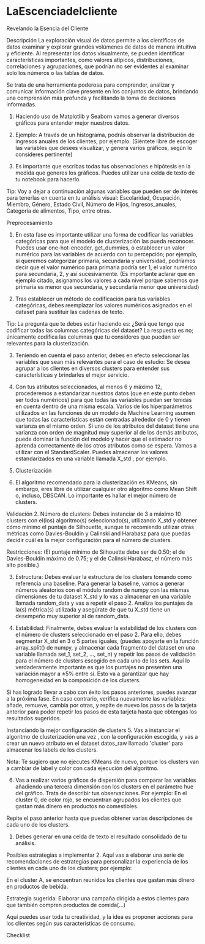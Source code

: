 # LaEscenciadelcliente
Revelando la Esencia del Cliente


Descripción
La exploración visual de datos permite a los científicos de datos examinar y explorar grandes volúmenes de datos de manera intuitiva y eficiente. Al representar los datos visualmente, se pueden identificar características importantes, como valores atípicos, distribuciones, correlaciones y agrupaciones, que podrían no ser evidentes al examinar solo los números o las tablas de datos.

Se trata de una herramienta poderosa para comprender, analizar y comunicar información clave presente en los conjuntos de datos, brindando una comprensión más profunda y facilitando la toma de decisiones informadas.

1. Haciendo uso de Matplotlib y Seaborn vamos a generar diversos gráficos para entender mejor nuestros datos.

2. Ejemplo: A través de un histograma, podrás observar la distribución de ingresos anuales de los clientes, por ejemplo. (Siéntete libre de escoger las variables que desees visualizar, y genera varios gráficos, según lo consideres pertinente)

3. Es importante que escribas todas tus observaciones e hipótesis en la medida que generes los gráficos. Puedes utilizar una celda de texto de tu notebook para hacerlo.

Tip: Voy a dejar a continuación algunas variables que pueden ser de interés para tenerlas en cuenta en tu análisis visual: Escolaridad, Ocupación, Miembro, Género, Estado Civil, Número de Hijos, Ingresos_anuales, Categoría de alimentos, Tipo, entre otras.

Preprocesamiento
1. En esta fase es importante utilizar una forma de codificar las variables categóricas para que el modelo de clusterización las pueda reconocer. Puedes usar one-hot-encoder, get_dummies, o establecer un valor numérico para las variables de acuerdo con tu percepción; por ejemplo, si queremos categorizar primaria, secundaria y universidad, podríamos decir que el valor numérico para primaria podría ser 1, el valor numérico para secundaria, 2, y así sucesivamente. (Es importante aclarar que en ejemplo citado, asignamos los valores a cada nivel porque sabemos que primaria es menor que secundaria, y secundaria menor que universidad)

2. Tras establecer un método de codificación para tus variables categóricas, debes reemplazar los valores numéricos asignados en el dataset para sustituir las cadenas de texto.

Tip: La pregunta que te debes estar haciendo es: ¿Será que tengo que codificar todas las columnas categóricas del dataset? La respuesta es no; únicamente codifica las columnas que tu consideres que puedan ser relevantes para la clusterización.

3. Teniendo en cuenta el paso anterior, debes en efecto seleccionar las variables que sean más relevantes para el caso de estudio: Se desea agrupar a los clientes en diversos clusters para entender sus características y brindarles el mejor servicio.

4. Con tus atributos seleccionados, al menos 6 y máximo 12, procederemos a estandarizar nuestros datos (que en este punto deben ser todos numéricos) para que todas las variables puedan ser tenidas en cuenta dentro de una misma escala. Varios de los hiperparámetros utilizados en las funciones de un modelo de Machine Learning asumen que todas las características están centradas alrededor de 0 y tienen varianza en el mismo orden. Si uno de los atributos del dataset tiene una varianza con orden de magnitud muy superior al de los demás atributos, puede dominar la función del modelo y hacer que el estimador no aprenda correctamente de los otros atributos como se espera. Vamos a utilizar con el StandardScaler. Puedes almacenar los valores estandarizados en una variable llamada X_std , por ejemplo.

5. Clusterización
1. El algoritmo recomendado para la clusterización es KMeans, sin embargo, eres libre de utilizar cualquier otro algoritmo como Mean Shift o, incluso, DBSCAN. Lo importante es hallar el mejor número de clusters.

Validación
2. Número de clusters: Debes instanciar de 3 a máximo 10 clusters con el(los) algoritmo(s) seleccionado(s), utilizando X_std y obtener cómo mínimo el puntaje de Silhouette, aunque te recomiendo utilizar otras métricas como Davies-Bouldin y Calinski and Harabasz para que puedas decidir cuál es la mejor configuración para el número de clusters.

Restricciones: (El puntaje mínimo de Silhouette debe ser de 0.50; el de Davies-Bouldin máximo de 0.75; y el de CalinskiHarabasz, el número más alto posible.)

3. Estructura: Debes evaluar la estructura de los clusters tomando como referencia una baseline. Para generar la baseline, vamos a generar números aleatorios con el módulo random de numpy con las mismas dimensiones de tu dataset X_std y lo vas a almacenar en una variable llamada random_data y vas a repetir el paso 2. Analiza los puntajes da la(s) métrica(s) utilizada y asegúrate de que tu X_std tiene un desempeño muy superior al de random_data.

4. Estabilidad: Finalmente, debes evaluar la estabilidad de los clusters con el número de clusters seleccionado en el paso 2. Para ello, debes segmentar X_std en 3 o 5 partes iguales, (puedes apoyarte en la función array_split() de numpy, y almacenar cada fragmento del dataset en una variable llamada set_1, set_2, ..., set_n) y repetir los pasos de validación para el número de clusters escogido en cada uno de los sets. Aquí lo verdaderamente importante es que los puntajes no presenten una variación mayor a ±5% entre sí. Esto va a garantizar que hay homogeneidad en la composición de los clusters.

Si has logrado llevar a cabo con éxito los pasos anteriores, puedes avanzar a la próxima fase. En caso contrario, verifica nuevamente las variables: añade, remueve, cambia por otras, y repite de nuevo los pasos de la tarjeta anterior para poder repetir los pasos de esta tarjeta hasta que obtengas los resultados sugeridos.

Instanciando la mejor configuración de clusters
5. Vas a instanciar el algoritmo de clusterización una vez , con la configuración escogida, y vas a crear un nuevo atributo en el dataset datos_raw llamado 'cluster' para almacenar los labels de los clusters.

Nota: Te sugiero que no ejecutes KMeans de nuevo, porque los clusters van a cambiar de label y color con cada ejecución del algoritmo.

6. Vas a realizar varios gráficos de dispersión para comparar las variables añadiendo una tercera dimensión con los clusters en el parámetro hue del gráfico. Trata de describir tus observaciones. Por ejemplo: En el cluster 0, de color rojo, se encuentran agrupados los clientes que gastan más dinero en productos no comestibles.

Repite el paso anterior hasta que puedas obtener varias descripciones de cada uno de los clusters.

1. Debes generar en una celda de texto el resultado consolidado de tu análisis.

Posibles estrategias a implementar
2. Aquí vas a elaborar una serie de recomendaciones de estrategias para personalizar la experiencia de los clientes en cada uno de los clusters; por ejemplo:

En el cluster A, se encuentran reunidos los clientes que gastan más dinero en productos de bebida.

Estrategia sugerida: Elaborar una campaña dirigida a estos clientes para que también compren productos de comida(…)

Aquí puedes usar toda tu creatividad, y la idea es proponer acciones para los clientes según sus características de consumo.

Checklist
